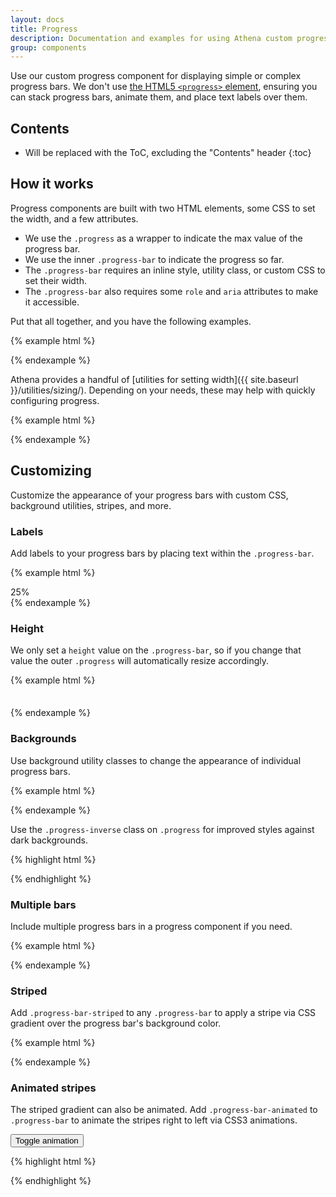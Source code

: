 ```yaml
---
layout: docs
title: Progress
description: Documentation and examples for using Athena custom progress bars, featuring support for stacked bars, animated backgrounds, and text labels.
group: components
---
```


Use our custom progress component for displaying simple or complex progress bars. We don't use [the HTML5 `<progress>` element](https://developer.mozilla.org/en-US/docs/Web/HTML/Element/progress), ensuring you can stack progress bars, animate them, and place text labels over them.

## Contents

* Will be replaced with the ToC, excluding the "Contents" header
{:toc}

## How it works

Progress components are built with two HTML elements, some CSS to set the width, and a few attributes.

- We use the `.progress` as a wrapper to indicate the max value of the progress bar.
- We use the inner `.progress-bar` to indicate the progress so far.
- The `.progress-bar` requires an inline style, utility class, or custom CSS to set their width.
- The `.progress-bar` also requires some `role` and `aria` attributes to make it accessible.

Put that all together, and you have the following examples.

{% example html %}
<div class="progress">
  <div class="progress-bar" role="progressbar" aria-valuenow="0" aria-valuemin="0" aria-valuemax="100"></div>
</div>
<div class="progress">
  <div class="progress-bar" role="progressbar" style="width: 25%" aria-valuenow="25" aria-valuemin="0" aria-valuemax="100"></div>
</div>
<div class="progress">
  <div class="progress-bar" role="progressbar" style="width: 50%" aria-valuenow="50" aria-valuemin="0" aria-valuemax="100"></div>
</div>
<div class="progress">
  <div class="progress-bar" role="progressbar" style="width: 75%" aria-valuenow="75" aria-valuemin="0" aria-valuemax="100"></div>
</div>
<div class="progress">
  <div class="progress-bar" role="progressbar" style="width: 100%" aria-valuenow="100" aria-valuemin="0" aria-valuemax="100"></div>
</div>
{% endexample %}

Athena provides a handful of [utilities for setting width]({{ site.baseurl }}/utilities/sizing/). Depending on your needs, these may help with quickly configuring progress.

{% example html %}
<div class="progress">
  <div class="progress-bar w-75" role="progressbar" aria-valuenow="75" aria-valuemin="0" aria-valuemax="100"></div>
</div>
{% endexample %}

## Customizing

Customize the appearance of your progress bars with custom CSS, background utilities, stripes, and more.

### Labels

Add labels to your progress bars by placing text within the `.progress-bar`.

{% example html %}
<div class="progress">
  <div class="progress-bar" role="progressbar" style="width: 25%;" aria-valuenow="25" aria-valuemin="0" aria-valuemax="100">25%</div>
</div>
{% endexample %}

### Height

We only set a `height` value on the `.progress-bar`, so if you change that value the outer `.progress` will automatically resize accordingly.

{% example html %}
<div class="progress">
  <div class="progress-bar" role="progressbar" style="width: 25%; height: 1px;" aria-valuenow="25" aria-valuemin="0" aria-valuemax="100"></div>
</div>
<div class="progress">
  <div class="progress-bar" role="progressbar" style="width: 25%; height: 20px;" aria-valuenow="25" aria-valuemin="0" aria-valuemax="100"></div>
</div>
{% endexample %}

### Backgrounds

Use background utility classes to change the appearance of individual progress bars.

{% example html %}
<div class="progress">
  <div class="progress-bar bg-success" role="progressbar" style="width: 25%" aria-valuenow="25" aria-valuemin="0" aria-valuemax="100"></div>
</div>
<div class="progress">
  <div class="progress-bar bg-info" role="progressbar" style="width: 50%" aria-valuenow="50" aria-valuemin="0" aria-valuemax="100"></div>
</div>
<div class="progress">
  <div class="progress-bar bg-warning" role="progressbar" style="width: 75%" aria-valuenow="75" aria-valuemin="0" aria-valuemax="100"></div>
</div>
<div class="progress">
  <div class="progress-bar bg-danger" role="progressbar" style="width: 100%" aria-valuenow="100" aria-valuemin="0" aria-valuemax="100"></div>
</div>
{% endexample %}

Use the `.progress-inverse` class on `.progress` for improved styles against dark backgrounds.
<div class="bg-inverse p-2">
  <div class="progress progress-inverse">
    <div class="progress-bar bg-success" role="progressbar" style="width: 25%" aria-valuenow="25" aria-valuemin="0" aria-valuemax="100"></div>
  </div>
  <div class="progress progress-inverse mt-3">
    <div class="progress-bar bg-info" role="progressbar" style="width: 50%" aria-valuenow="50" aria-valuemin="0" aria-valuemax="100"></div>
  </div>
  <div class="progress progress-inverse mt-3">
    <div class="progress-bar bg-warning" role="progressbar" style="width: 75%" aria-valuenow="75" aria-valuemin="0" aria-valuemax="100"></div>
  </div>
  <div class="progress progress-inverse mt-3">
    <div class="progress-bar bg-danger" role="progressbar" style="width: 100%" aria-valuenow="100" aria-valuemin="0" aria-valuemax="100"></div>
  </div>
</div>

{% highlight html %}
<div class="progress progress-inverse">
  <div class="progress-bar bg-success" role="progressbar" style="width: 25%" aria-valuenow="25" aria-valuemin="0" aria-valuemax="100"></div>
</div>
<div class="progress progress-inverse">
  <div class="progress-bar bg-info" role="progressbar" style="width: 50%" aria-valuenow="50" aria-valuemin="0" aria-valuemax="100"></div>
</div>
<div class="progress progress-inverse">
  <div class="progress-bar bg-warning" role="progressbar" style="width: 75%" aria-valuenow="75" aria-valuemin="0" aria-valuemax="100"></div>
</div>
<div class="progress progress-inverse">
  <div class="progress-bar bg-danger" role="progressbar" style="width: 100%" aria-valuenow="100" aria-valuemin="0" aria-valuemax="100"></div>
</div>
{% endhighlight %}

### Multiple bars

Include multiple progress bars in a progress component if you need.

{% example html %}
<div class="progress">
  <div class="progress-bar" role="progressbar" style="width: 15%" aria-valuenow="15" aria-valuemin="0" aria-valuemax="100"></div>
  <div class="progress-bar bg-success" role="progressbar" style="width: 30%" aria-valuenow="30" aria-valuemin="0" aria-valuemax="100"></div>
  <div class="progress-bar bg-info" role="progressbar" style="width: 20%" aria-valuenow="20" aria-valuemin="0" aria-valuemax="100"></div>
</div>
{% endexample %}

### Striped

Add `.progress-bar-striped` to any `.progress-bar` to apply a stripe via CSS gradient over the progress bar's background color.

{% example html %}
<div class="progress">
  <div class="progress-bar progress-bar-striped" role="progressbar" style="width: 10%" aria-valuenow="10" aria-valuemin="0" aria-valuemax="100"></div>
</div>
<div class="progress">
  <div class="progress-bar progress-bar-striped bg-success" role="progressbar" style="width: 25%" aria-valuenow="25" aria-valuemin="0" aria-valuemax="100"></div>
</div>
<div class="progress">
  <div class="progress-bar progress-bar-striped bg-info" role="progressbar" style="width: 50%" aria-valuenow="50" aria-valuemin="0" aria-valuemax="100"></div>
</div>
<div class="progress">
  <div class="progress-bar progress-bar-striped bg-warning" role="progressbar" style="width: 75%" aria-valuenow="75" aria-valuemin="0" aria-valuemax="100"></div>
</div>
<div class="progress">
  <div class="progress-bar progress-bar-striped bg-danger" role="progressbar" style="width: 100%" aria-valuenow="100" aria-valuemin="0" aria-valuemax="100"></div>
</div>
{% endexample %}

### Animated stripes

The striped gradient can also be animated. Add `.progress-bar-animated` to `.progress-bar` to animate the stripes right to left via CSS3 animations.

<div class="bd-example">
  <div class="progress">
    <div class="progress-bar progress-bar-striped" role="progressbar" aria-valuenow="75" aria-valuemin="0" aria-valuemax="100" style="width: 75%"></div>
  </div>
  <button type="button" class="btn btn-secondary bd-toggle-animated-progress" data-toggle="button" aria-pressed="false" autocomplete="off">
    Toggle animation
  </button>
</div>

{% highlight html %}
<div class="progress">
  <div class="progress-bar progress-bar-striped progress-bar-animated" role="progressbar" aria-valuenow="75" aria-valuemin="0" aria-valuemax="100" style="width: 75%"></div>
</div>
{% endhighlight %}
